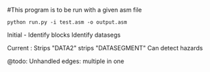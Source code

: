 #This program is to be run with a given asm file
    
```
python run.py -i test.asm -o output.asm
```

Initial -
    Identify blocks
    Identify datasegs
    
Current :
    Strips "DATA2" strips "DATASEGMENT"
    Can detect hazards
   
@todo:
    Unhandled edges:    multiple in one